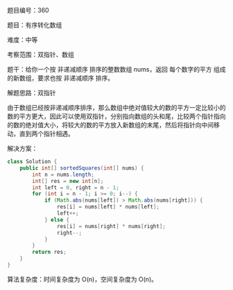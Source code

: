 题目编号：360

题目：有序转化数组

难度：中等

考察范围：双指针、数组

题干：给你一个按 非递减顺序 排序的整数数组 nums，返回 每个数字的平方 组成的新数组，要求也按 非递减顺序 排序。

解题思路：双指针

由于数组已经按非递减顺序排序，那么数组中绝对值较大的数的平方一定比较小的数的平方更大，因此可以使用双指针，分别指向数组的头和尾，比较两个指针指向的数的绝对值大小，将较大的数的平方放入新数组的末尾，然后将指针向中间移动，直到两个指针相遇。

解决方案：

```java
class Solution {
    public int[] sortedSquares(int[] nums) {
        int n = nums.length;
        int[] res = new int[n];
        int left = 0, right = n - 1;
        for (int i = n - 1; i >= 0; i--) {
            if (Math.abs(nums[left]) > Math.abs(nums[right])) {
                res[i] = nums[left] * nums[left];
                left++;
            } else {
                res[i] = nums[right] * nums[right];
                right--;
            }
        }
        return res;
    }
}
```

算法复杂度：时间复杂度为 O(n)，空间复杂度为 O(n)。